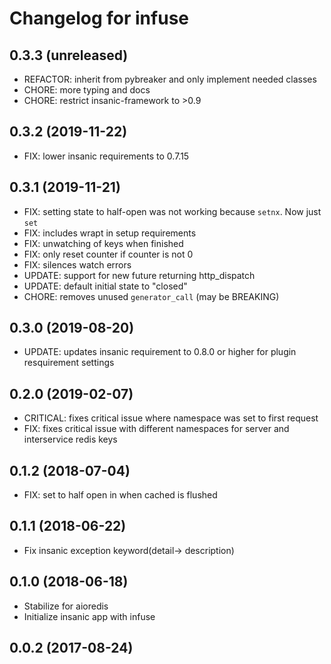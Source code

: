 Changelog for infuse
=====================

0.3.3 (unreleased)
------------------

-   REFACTOR: inherit from pybreaker and only implement
    needed classes
-   CHORE: more typing and docs
-   CHORE: restrict insanic-framework to >0.9


0.3.2 (2019-11-22)
------------------

- FIX: lower insanic requirements to 0.7.15


0.3.1 (2019-11-21)
------------------

- FIX: setting state to half-open was not working because `setnx`. Now just `set`
- FIX: includes wrapt in setup requirements
- FIX: unwatching of keys when finished
- FIX: only reset counter if counter is not 0
- FIX: silences watch errors
- UPDATE: support for new future returning http_dispatch
- UPDATE: default initial state to "closed"
- CHORE: removes unused `generator_call` (may be BREAKING)


0.3.0 (2019-08-20)
------------------

- UPDATE: updates insanic requirement to 0.8.0 or higher for plugin resquirement settings


0.2.0 (2019-02-07)
------------------

- CRITICAL: fixes critical issue where namespace was set to first request
- FIX: fixes critical issue with different namespaces for server and interservice redis keys


0.1.2 (2018-07-04)
------------------

- FIX: set to half open in when cached is flushed


0.1.1 (2018-06-22)
------------------

- Fix insanic exception keyword(detail-> description)


0.1.0 (2018-06-18)
------------------

- Stabilize for aioredis
- Initialize insanic app with infuse


0.0.2 (2017-08-24)
------------------
